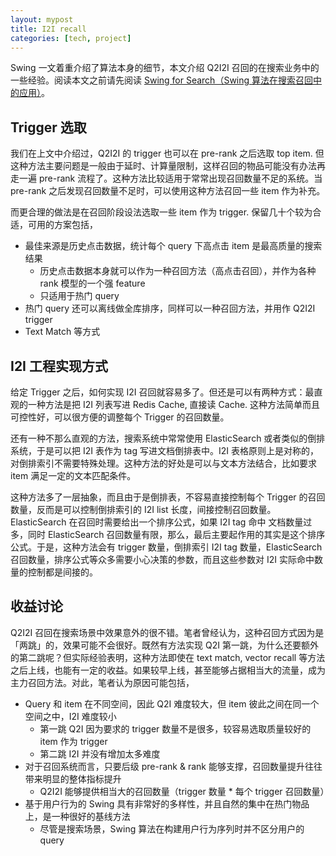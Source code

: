 ```yaml
---
layout: mypost
title: I2I recall
categories: [tech, project]
---
```


Swing 一文着重介绍了算法本身的细节，本文介绍 Q2I2I 召回的在搜索业务中的一些经验。阅读本文之前请先阅读 [Swing for Search（Swing 算法在搜索召回中的应用）](https://plus2047.github.io/posts/2022-07-12-swing.html)。

## Trigger 选取

我们在上文中介绍过，Q2I2I 的 trigger 也可以在 pre-rank 之后选取 top item. 但这种方法主要问题是一般由于延时、计算量限制，这样召回的物品可能没有办法再走一遍 pre-rank 流程了。这种方法比较适用于常常出现召回数量不足的系统。当 pre-rank 之后发现召回数量不足时，可以使用这种方法召回一些 item 作为补充。

而更合理的做法是在召回阶段设法选取一些 item 作为 trigger. 保留几十个较为合适，可用的方案包括，

- 最佳来源是历史点击数据，统计每个 query 下高点击 item 是最高质量的搜索结果
  - 历史点击数据本身就可以作为一种召回方法（高点击召回），并作为各种 rank 模型的一个强 feature
  - 只适用于热门 query
- 热门 query 还可以离线做全库排序，同样可以一种召回方法，并用作 Q2I2I trigger
- Text Match 等方式

## I2I 工程实现方式

给定 Trigger 之后，如何实现 I2I 召回就容易多了。但还是可以有两种方式：最直观的一种方法是把 I2I 列表写进 Redis Cache, 直接读 Cache. 这种方法简单而且可控性好，可以很方便的调整每个 Trigger 的召回数量。

还有一种不那么直观的方法，搜索系统中常常使用 ElasticSearch 或者类似的倒排系统，于是可以把 I2I 表作为 tag 写进文档倒排表中。I2I 表格原则上是对称的，对倒排索引不需要特殊处理。这种方法的好处是可以与文本方法结合，比如要求 item 满足一定的文本匹配条件。

这种方法多了一层抽象，而且由于是倒排表，不容易直接控制每个 Trigger 的召回数量，反而是可以控制倒排索引的 I2I list 长度，间接控制召回数量。ElasticSearch 在召回时需要给出一个排序公式，如果 I2I tag 命中 文档数量过多，同时 ElasticSearch 召回数量有限，那么，最后主要起作用的其实是这个排序公式。于是，这种方法会有 trigger 数量，倒排索引 I2I tag 数量，ElasticSearch 召回数量，排序公式等众多需要小心决策的参数，而且这些参数对 I2I 实际命中数量的控制都是间接的。

## 收益讨论

Q2I2I 召回在搜索场景中效果意外的很不错。笔者曾经认为，这种召回方式因为是「两跳」的，效果可能不会很好。既然有方法实现 Q2I 第一跳，为什么还要额外的第二跳呢？但实际经验表明，这种方法即使在 text match, vector recall 等方法之后上线，也能有一定的收益。如果较早上线，甚至能够占据相当大的流量，成为主力召回方法。对此，笔者认为原因可能包括，

- Query 和 item 在不同空间，因此 Q2I 难度较大，但 item 彼此之间在同一个空间之中，I2I 难度较小
  - 第一跳 Q2I 因为要求的 trigger 数量不是很多，较容易选取质量较好的 item 作为 trigger
  - 第二跳 I2I 并没有增加太多难度
- 对于召回系统而言，只要后级 pre-rank & rank 能够支撑，召回数量提升往往带来明显的整体指标提升
  - Q2I2I 能够提供相当大的召回数量（trigger 数量 * 每个 trigger 召回数量）
- 基于用户行为的 Swing 具有非常好的多样性，并且自然的集中在热门物品上，是一种很好的基线方法
  - 尽管是搜索场景，Swing 算法在构建用户行为序列时并不区分用户的 query


